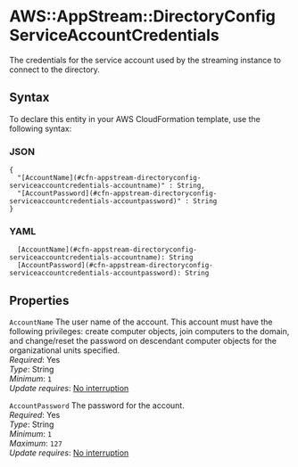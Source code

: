 # AWS::AppStream::DirectoryConfig ServiceAccountCredentials<a name="aws-properties-appstream-directoryconfig-serviceaccountcredentials"></a>

The credentials for the service account used by the streaming instance to connect to the directory\.

## Syntax<a name="aws-properties-appstream-directoryconfig-serviceaccountcredentials-syntax"></a>

To declare this entity in your AWS CloudFormation template, use the following syntax:

### JSON<a name="aws-properties-appstream-directoryconfig-serviceaccountcredentials-syntax.json"></a>

```
{
  "[AccountName](#cfn-appstream-directoryconfig-serviceaccountcredentials-accountname)" : String,
  "[AccountPassword](#cfn-appstream-directoryconfig-serviceaccountcredentials-accountpassword)" : String
}
```

### YAML<a name="aws-properties-appstream-directoryconfig-serviceaccountcredentials-syntax.yaml"></a>

```
  [AccountName](#cfn-appstream-directoryconfig-serviceaccountcredentials-accountname): String
  [AccountPassword](#cfn-appstream-directoryconfig-serviceaccountcredentials-accountpassword): String
```

## Properties<a name="aws-properties-appstream-directoryconfig-serviceaccountcredentials-properties"></a>

`AccountName` <a name="cfn-appstream-directoryconfig-serviceaccountcredentials-accountname"></a>
The user name of the account\. This account must have the following privileges: create computer objects, join computers to the domain, and change/reset the password on descendant computer objects for the organizational units specified\.  
_Required_: Yes  
_Type_: String  
_Minimum_: `1`  
_Update requires_: [No interruption](https://docs.aws.amazon.com/AWSCloudFormation/latest/UserGuide/using-cfn-updating-stacks-update-behaviors.html#update-no-interrupt)

`AccountPassword` <a name="cfn-appstream-directoryconfig-serviceaccountcredentials-accountpassword"></a>
The password for the account\.  
_Required_: Yes  
_Type_: String  
_Minimum_: `1`  
_Maximum_: `127`  
_Update requires_: [No interruption](https://docs.aws.amazon.com/AWSCloudFormation/latest/UserGuide/using-cfn-updating-stacks-update-behaviors.html#update-no-interrupt)
